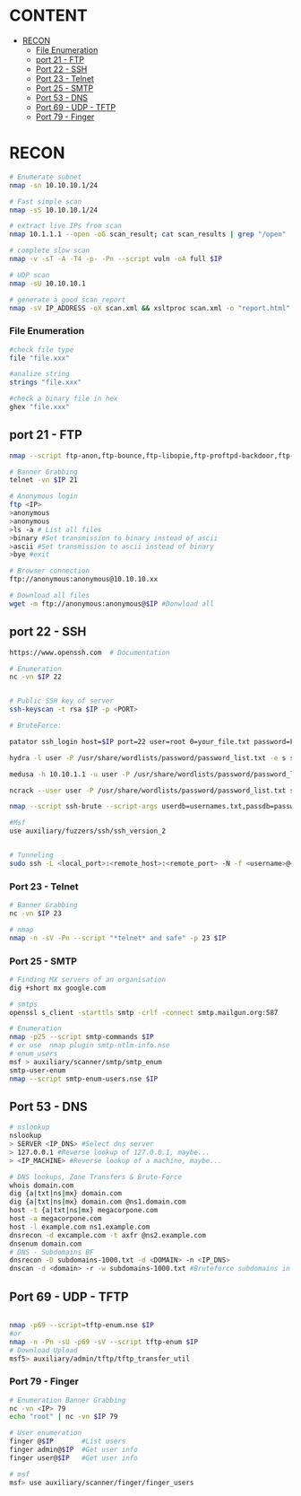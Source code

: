CONTENT
=======
* [RECON](#RECON)
  * [File Enumeration](##File_Enumeration)
  * [port 21 - FTP](##port_21-FTP)
  * [Port 22 - SSH](##port_22-SSH)
  * [ Port 23 - Telnet](##port_23-TELNET)
  * [Port 25 - SMTP](##port_25-SMTP)
  * [Port 53 - DNS](##port_53-DNS)
  * [Port 69 - UDP - TFTP](##port_69-UDP-TFTP)
  * [Port 79 - Finger](##port_79-Finger)


# RECON
```bash
# Enumerate subnet 
nmap -sn 10.10.10.1/24
```

```bash
# Fast simple scan
nmap -sS 10.10.10.1/24
```

```bash
# extract live IPs from scan 
nmap 10.1.1.1 --open -oG scan_result; cat scan_results | grep "/open" | cut -d " " -f 2 > live-IPs
```

```bash
# complete slow scan
nmap -v -sT -A -T4 -p- -Pn --script vuln -oA full $IP
```

```bash
# UDP scan
nmap -sU 10.10.10.1
```

```bash
# generate a good scan_report
nmap -sV IP_ADDRESS -oX scan.xml && xsltproc scan.xml -o "report.html"
```
### File Enumeration

```bash
#check file type
file "file.xxx"
```
```bash
#analize string
strings "file.xxx"
```
```bash
#check a binary file in hex
ghex "file.xxx"
```

## port 21 - FTP

```bash
nmap --script ftp-anon,ftp-bounce,ftp-libopie,ftp-proftpd-backdoor,ftp-vsftpd-backdoor,ftp-vuln-cve2010-4221,tftp-enum -p 21 $IP

# Banner Grabbing
telnet -vn $IP 21

# Anonymous login
ftp <IP>
>anonymous
>anonymous
>ls -a # List all files
>binary #Set transmission to binary instead of ascii
>ascii #Set transmission to ascii instead of binary
>bye #exit

# Browser connection
ftp://anonymous:anonymous@10.10.10.xx

# Download all files
wget -m ftp://anonymous:anonymous@$IP #Donwload all

```

## port 22 - SSH


```bash
https://www.openssh.com  # Documentation

# Enumeration
nc -vn $IP 22


# Public SSH key of server
ssh-keyscan -t rsa $IP -p <PORT>

# BruteForce:

patator ssh_login host=$IP port=22 user=root 0=your_file.txt password=FILE0 -x ignore:mesg='Authentication failed.'

hydra -l user -P /usr/share/wordlists/password/password_list.txt -e s ssh://10.10.1.1

medusa -h 10.10.1.1 -u user -P /usr/share/wordlists/password/password_list.txt -e s -M ssh

ncrack --user user -P /usr/share/wordlists/password/password_list.txt ssh://10.10.1.1

nmap --script ssh-brute --script-args userdb=usernames.txt,passdb=passwords.txt 192.168.6.134

#Msf
use auxiliary/fuzzers/ssh/ssh_version_2


# Tunneling
sudo ssh -L <local_port>:<remote_host>:<remote_port> -N -f <username>@<ip_compromised>

```

### Port 23 - Telnet
```bash
# Banner Grabbing
nc -vn $IP 23

# nmap
nmap -n -sV -Pn --script "*telnet* and safe" -p 23 $IP

```

### Port 25 - SMTP
```sh
# Finding MX servers of an organisation
dig +short mx google.com

# smtps
openssl s_client -starttls smtp -crlf -connect smtp.mailgun.org:587

# Enumeration
nmap -p25 --script smtp-commands $IP
# or use  nmap plugin smtp-ntlm-info.nse
# enum_users
msf > auxiliary/scanner/smtp/smtp_enum
smtp-user-enum
nmap --script smtp-enum-users.nse $IP

```
## Port 53 - DNS

```bash
# nslookup
nslookup
> SERVER <IP_DNS> #Select dns server
> 127.0.0.1 #Reverse lookup of 127.0.0.1, maybe...
> <IP_MACHINE> #Reverse lookup of a machine, maybe...

# DNS lookups, Zone Transfers & Brute-Force
whois domain.com
dig {a|txt|ns|mx} domain.com
dig {a|txt|ns|mx} domain.com @ns1.domain.com
host -t {a|txt|ns|mx} megacorpone.com
host -a megacorpone.com
host -l example.com ns1.example.com
dnsrecon -d excample.com -t axfr @ns2.example.com
dnsenum domain.com
# DNS - Subdomains BF
dnsrecon -D subdomains-1000.txt -d <DOMAIN> -n <IP_DNS>
dnscan -d <domain> -r -w subdomains-1000.txt #Bruteforce subdomains in recursive way, https://github.com/rbsec/dnscan
```

## Port 69 - UDP - TFTP

```bash

nmap -p69 --script=tftp-enum.nse $IP 
#or
nmap -n -Pn -sU -p69 -sV --script tftp-enum $IP
# Download Upload
msf5> auxiliary/admin/tftp/tftp_transfer_util

```
### Port 79 - Finger
```bash
# Enumeration Banner Grabbing
nc -vn <IP> 79
echo "root" | nc -vn $IP 79

# User enumeration
finger @$IP       #List users
finger admin@$IP  #Get user info
finger user@$IP   #Get user info

# msf
msf> use auxiliary/scanner/finger/finger_users

```


